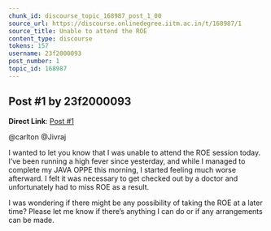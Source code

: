 ```yaml
---
chunk_id: discourse_topic_168987_post_1_00
source_url: https://discourse.onlinedegree.iitm.ac.in/t/168987/1
source_title: Unable to attend the ROE
content_type: discourse
tokens: 157
username: 23f2000093
post_number: 1
topic_id: 168987
---
```


## Post #1 by 23f2000093

**Direct Link**: [Post #1](https://discourse.onlinedegree.iitm.ac.in/t/168987/1)

@carlton @Jivraj

I wanted to let you know that I was unable to attend the ROE session today. I’ve been running a high fever since yesterday, and while I managed to complete my JAVA OPPE this morning, I started feeling much worse afterward. I felt it was necessary to get checked out by a doctor and unfortunately had to miss ROE as a result.

I was wondering if there might be any possibility of taking the ROE at a later time? Please let me know if there’s anything I can do or if any arrangements can be made.
